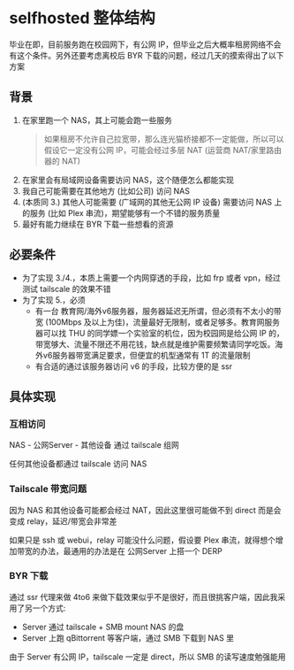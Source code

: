 # selfhosted 整体结构
毕业在即，目前服务跑在校园网下，有公网 IP，但毕业之后大概率租房网络不会有这个条件。另外还要考虑离校后 BYR 下载的问题，经过几天的摸索得出了以下方案

## 背景
1. 在家里跑一个 NAS，其上可能会跑一些服务
   > 如果租房不允许自己拉宽带，那么连光猫桥接都不一定能做，所以可以假设它一定没有公网 IP，可能会经过多层 NAT (运营商 NAT/家里路由器的 NAT)
2. 在家里会有局域网设备需要访问 NAS，这个随便怎么都能实现
3. 我自己可能需要在其他地方 (比如公司) 访问 NAS
4. (本质同 3.) 其他人可能需要 (广域网的其他无公网 IP 设备) 需要访问 NAS 上的服务 (比如 Plex 串流)，期望能够有一个不错的服务质量
5. 最好有能力继续在 BYR 下载一些想看的资源

## 必要条件
- 为了实现 3./4.，本质上需要一个内网穿透的手段，比如 frp 或者 vpn，经过测试 tailscale 的效果不错
- 为了实现 5.，必须
    - 有一台 教育网/海外v6服务器，服务器延迟无所谓，但必须有不太小的带宽 (100Mbps 及以上为佳)，流量最好无限制，或者足够多。教育网服务器可以找 THU 的同学嫖一个实验室的机位，因为校园网是给公网 IP 的，带宽够大、流量不限还不用花钱，缺点就是维护需要频繁请同学吃饭。海外v6服务器带宽满足要求，但便宜的机型通常有 1T 的流量限制
    - 有合适的通过该服务器访问 v6 的手段，比较方便的是 ssr

## 具体实现
### 互相访问
NAS - 公网Server - 其他设备 通过 tailscale 组网

任何其他设备都通过 tailscale 访问 NAS

### Tailscale 带宽问题
因为 NAS 和其他设备可能都会经过 NAT，因此这里很可能做不到 direct 而是会变成 relay，延迟/带宽会非常差

如果只是 ssh 或 webui，relay 可能没什么问题，假设要 Plex 串流，就得想个增加带宽的办法，最通用的办法是在 公网Server 上搭一个 DERP

### BYR 下载
通过 ssr 代理来做 4to6 来做下载效果似乎不是很好，而且很挑客户端，因此我采用了另一个方式:
- Server 通过 tailscale + SMB mount NAS 的盘
- Server 上跑 qBittorrent 等客户端，通过 SMB 下载到 NAS 里

由于 Server 有公网 IP，tailscale 一定是 direct，所以 SMB 的读写速度勉强能用